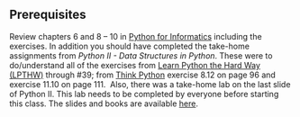 ## Prerequisites
Review chapters 6 and 8 – 10 in [Python for Informatics](http://www.pythonlearn.com/book.php) including the exercises.  In addition you should have completed the take-home assignments from *Python II - Data Structures in Python*. These were to do/understand all of the exercises from [Learn Python the Hard Way (LPTHW)](http://learnpythonthehardway.org/book/) through #39; from [Think Python](http://www.greenteapress.com/thinkpython/) exercise 8.12 on page 96 and exercise 11.10 on page 111.  Also, there was a take-home lab on the last slide of Python II. This lab needs to be completed by everyone before starting this class. The slides and books are available [here](https://dl.dropboxusercontent.com/u/68071780/f2data.zip).
